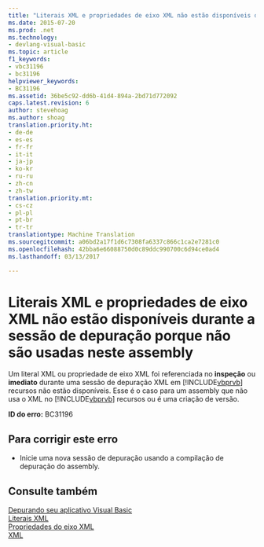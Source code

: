 ```yaml
---
title: "Literais XML e propriedades de eixo XML não estão disponíveis durante a sessão de depuração porque não são usadas neste assembly | Documentos do Microsoft"
ms.date: 2015-07-20
ms.prod: .net
ms.technology:
- devlang-visual-basic
ms.topic: article
f1_keywords:
- vbc31196
- bc31196
helpviewer_keywords:
- BC31196
ms.assetid: 36be5c92-dd6b-41d4-894a-2bd71d772092
caps.latest.revision: 6
author: stevehoag
ms.author: shoag
translation.priority.ht:
- de-de
- es-es
- fr-fr
- it-it
- ja-jp
- ko-kr
- ru-ru
- zh-cn
- zh-tw
translation.priority.mt:
- cs-cz
- pl-pl
- pt-br
- tr-tr
translationtype: Machine Translation
ms.sourcegitcommit: a06bd2a17f1d6c7308fa6337c866c1ca2e7281c0
ms.openlocfilehash: 42bba6e66088750d0c89ddc990700c6d94ce0ad4
ms.lasthandoff: 03/13/2017

---
```

# <a name="xml-literals-and-xml-axis-properties-are-not-available-during-this-debugging-session-because-they-are-not-used-in-this-assembly"></a>Literais XML e propriedades de eixo XML não estão disponíveis durante a sessão de depuração porque não são usadas neste assembly
Um literal XML ou propriedade de eixo XML foi referenciada no **inspeção** ou **imediato** durante uma sessão de depuração XML em [!INCLUDE[vbprvb](../../csharp/programming-guide/concepts/linq/includes/vbprvb_md.md)] recursos não estão disponíveis. Esse é o caso para um assembly que não usa o XML no [!INCLUDE[vbprvb](../../csharp/programming-guide/concepts/linq/includes/vbprvb_md.md)] recursos ou é uma criação de versão.  
  
 **ID do erro:** BC31196  
  
## <a name="to-correct-this-error"></a>Para corrigir este erro  
  
-   Inicie uma nova sessão de depuração usando a compilação de depuração do assembly.  
  
## <a name="see-also"></a>Consulte também  
 [Depurando seu aplicativo Visual Basic](../../visual-basic/developing-apps/debugging.md)   
 [Literais XML](../../visual-basic/language-reference/xml-literals/index.md)   
 [Propriedades do eixo XML](../../visual-basic/language-reference/xml-axis/xml-axis-properties.md)   
 [XML](../../visual-basic/programming-guide/language-features/xml/index.md)
